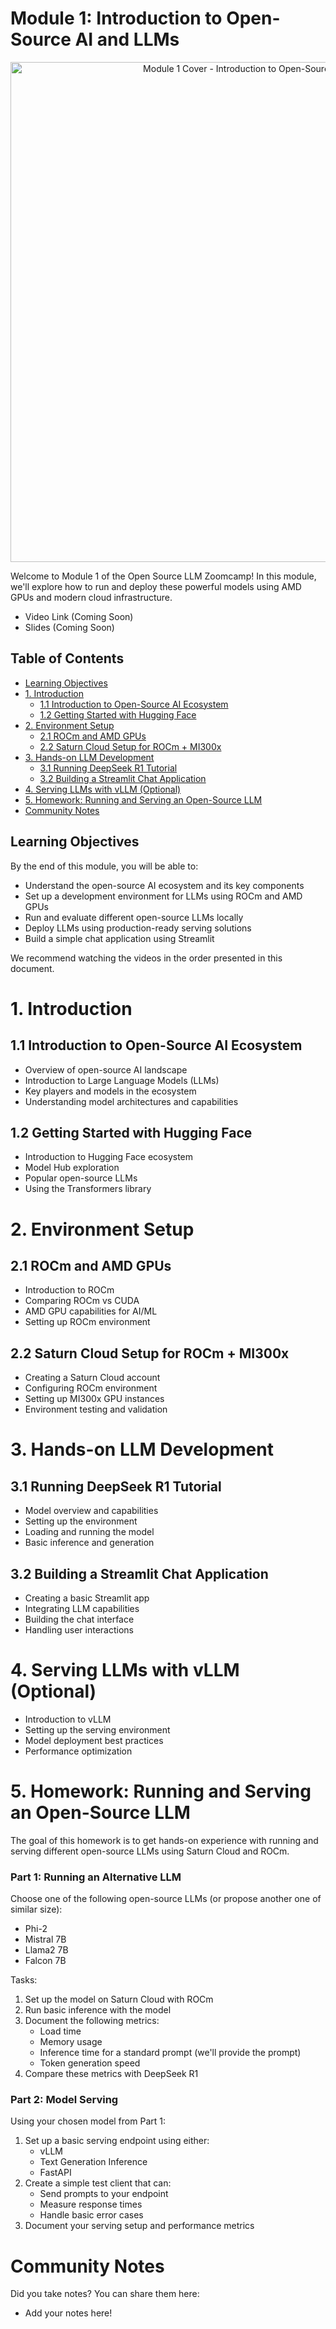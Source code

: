 # Module 1: Introduction to Open-Source AI and LLMs

<div align="center">
  <img src="https://raw.githubusercontent.com/kavaivaleri/open-source-llm-zoomcamp/main/images/module-1-cover.png" alt="Module 1 Cover - Introduction to Open-Source AI and LLMs" width="800">
</div>

Welcome to Module 1 of the Open Source LLM Zoomcamp! In this module, we'll explore how to run and deploy these powerful models using AMD GPUs and modern cloud infrastructure.

* Video Link (Coming Soon)
* Slides (Coming Soon)

## Table of Contents
- [Learning Objectives](#learning-objectives)
- [1. Introduction](#1-introduction)
  - [1.1 Introduction to Open-Source AI Ecosystem](#11-introduction-to-open-source-ai-ecosystem)
  - [1.2 Getting Started with Hugging Face](#12-getting-started-with-hugging-face)
- [2. Environment Setup](#2-environment-setup)
  - [2.1 ROCm and AMD GPUs](#21-rocm-and-amd-gpus)
  - [2.2 Saturn Cloud Setup for ROCm + MI300x](#22-saturn-cloud-setup-for-rocm--mi300x)
- [3. Hands-on LLM Development](#3-hands-on-llm-development)
  - [3.1 Running DeepSeek R1 Tutorial](#31-running-deepseek-r1-tutorial)
  - [3.2 Building a Streamlit Chat Application](#32-building-a-streamlit-chat-application)
- [4. Serving LLMs with vLLM (Optional)](#4-serving-llms-with-vllm-optional)
- [5. Homework: Running and Serving an Open-Source LLM](#5-homework-running-and-serving-an-open-source-llm)
- [Community Notes](#community-notes)

## Learning Objectives

By the end of this module, you will be able to:
* Understand the open-source AI ecosystem and its key components
* Set up a development environment for LLMs using ROCm and AMD GPUs
* Run and evaluate different open-source LLMs locally
* Deploy LLMs using production-ready serving solutions
* Build a simple chat application using Streamlit

We recommend watching the videos in the order presented in this document.
# 1. Introduction
## 1.1 Introduction to Open-Source AI Ecosystem

* Overview of open-source AI landscape
* Introduction to Large Language Models (LLMs)
* Key players and models in the ecosystem
* Understanding model architectures and capabilities

## 1.2 Getting Started with Hugging Face

* Introduction to Hugging Face ecosystem
* Model Hub exploration
* Popular open-source LLMs
* Using the Transformers library

# 2. Environment Setup

## 2.1 ROCm and AMD GPUs

* Introduction to ROCm
* Comparing ROCm vs CUDA
* AMD GPU capabilities for AI/ML
* Setting up ROCm environment

## 2.2 Saturn Cloud Setup for ROCm + MI300x

* Creating a Saturn Cloud account
* Configuring ROCm environment
* Setting up MI300x GPU instances
* Environment testing and validation

# 3. Hands-on LLM Development

## 3.1 Running DeepSeek R1 Tutorial

* Model overview and capabilities
* Setting up the environment
* Loading and running the model
* Basic inference and generation

## 3.2 Building a Streamlit Chat Application

* Creating a basic Streamlit app
* Integrating LLM capabilities
* Building the chat interface
* Handling user interactions

# 4. Serving LLMs with vLLM (Optional)

* Introduction to vLLM
* Setting up the serving environment
* Model deployment best practices
* Performance optimization

# 5. Homework: Running and Serving an Open-Source LLM

The goal of this homework is to get hands-on experience with running and serving different open-source LLMs using Saturn Cloud and ROCm.

### Part 1: Running an Alternative LLM

Choose one of the following open-source LLMs (or propose another one of similar size):
* Phi-2
* Mistral 7B
* Llama2 7B
* Falcon 7B

Tasks:
1. Set up the model on Saturn Cloud with ROCm
2. Run basic inference with the model
3. Document the following metrics:
   * Load time
   * Memory usage
   * Inference time for a standard prompt (we'll provide the prompt)
   * Token generation speed
4. Compare these metrics with DeepSeek R1

### Part 2: Model Serving

Using your chosen model from Part 1:
1. Set up a basic serving endpoint using either:
   * vLLM
   * Text Generation Inference
   * FastAPI
2. Create a simple test client that can:
   * Send prompts to your endpoint
   * Measure response times
   * Handle basic error cases
3. Document your serving setup and performance metrics

# Community Notes

Did you take notes? You can share them here:

* Add your notes here!
